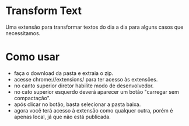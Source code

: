 # Transform Text
Uma extensão para transformar textos do dia a dia para alguns casos que necessitamos.

# Como usar
- faça o download da pasta e extraia o zip.
- acesse chrome://extensions/ para ter acesso às extensões.
- no canto superior diretor habilite modo de desenvolvedor.
- no cato superior esquerdo deverá aparecer um botão "carregar sem compactação".
- após clicar no botão, basta selecionar a pasta baixa.
- agora você terá acesso à extensão como qualquer outra, porém é apenas local, já que não está publicada.
